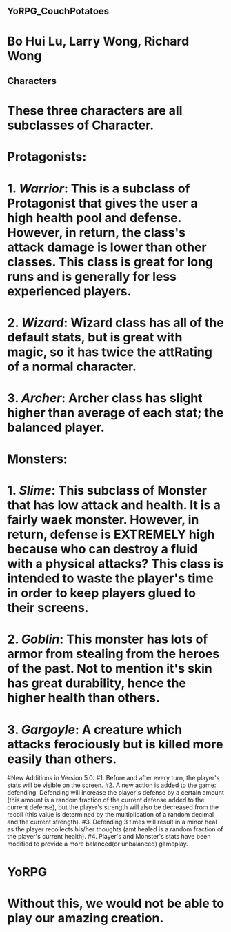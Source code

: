 ## YoRPG_CouchPotatoes
# Bo Hui Lu, Larry Wong, Richard Wong

## Characters
# These three characters are all subclasses of Character.

# Protagonists:
   # 1. *Warrior*: This is a subclass of Protagonist that gives the user a high health pool and defense. However, in return, the                         class's attack damage is lower than other classes. This class is great for long runs and is generally for                      less experienced players.
   # 2. *Wizard*: Wizard class has all of the default stats, but is great with magic, so it has twice the attRating of a normal character.
   # 3. *Archer*: Archer class has slight higher than average of each stat; the balanced player.


# Monsters:
   # 1. *Slime*: This subclass of Monster that has low attack and health. It is a fairly waek monster. However, in return,                       defense is EXTREMELY high because who can destroy a fluid with a physical attacks? This class is intended to waste the player's time in order to keep players glued to their screens.
   # 2. *Goblin*: This monster has lots of armor from stealing from the heroes of the past. Not to mention it's skin has great durability, hence the higher health than others.
   # 3. *Gargoyle*: A creature which attacks ferociously but is killed more easily than others.
   
#New Additions in Version 5.0:
   #1. Before and after every turn, the player's stats will be visible on the screen.
   #2. A new action is added to the game: defending. Defending will increase the player's defense by a certain amount (this amount is a random fraction of the current defense added to the current defense), but the player's strength will also be decreased from the recoil (this value is determined by the multiplication of a random decimal and the current strength).
   #3. Defending 3 times will result in a minor heal as the player recollects his/her thoughts (amt healed is a random fraction of the player's current health).
   #4. Player's and Monster's stats have been modified to provide a more balanced(or unbalanced) gameplay.
      
# YoRPG
# Without this, we would not be able to play our amazing creation.
